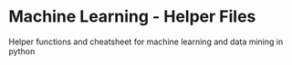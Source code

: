# Machine Learning - Helper Files
Helper functions and cheatsheet for machine learning and data mining in python
